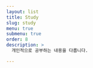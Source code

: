 ```yaml
---
layout: list
title: Study
slug: study
menu: true
submenu: true
order: 8
description: >
  개인적으로 공부하는 내용을 다룹니다.

---
```

